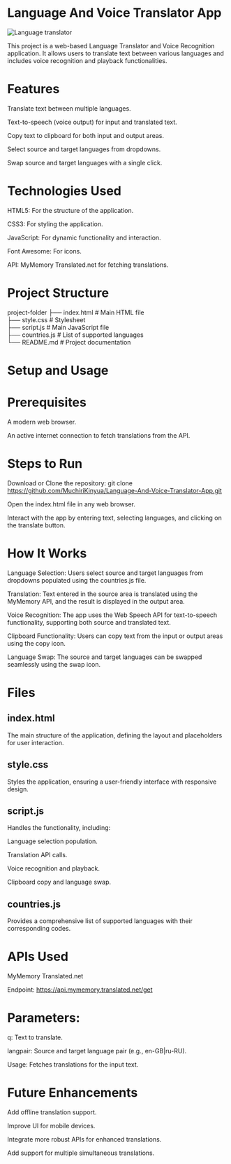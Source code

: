 # Language And Voice Translator App  </br>

![Language translator](https://github.com/user-attachments/assets/f81b172c-25b5-4ade-a5ac-379af5bd28a4)

This project is a web-based Language Translator and Voice Recognition application. It allows users to translate text between various languages and includes voice recognition and playback functionalities.

# Features

Translate text between multiple languages.

Text-to-speech (voice output) for input and translated text.

Copy text to clipboard for both input and output areas.

Select source and target languages from dropdowns.

Swap source and target languages with a single click.

# Technologies Used

HTML5: For the structure of the application.

CSS3: For styling the application.

JavaScript: For dynamic functionality and interaction.

Font Awesome: For icons.

API: MyMemory Translated.net for fetching translations.

# Project Structure

project-folder
├── index.html          # Main HTML file </br>
├── style.css           # Stylesheet </br>
├── script.js           # Main JavaScript file </br>
├── countries.js        # List of supported languages </br>
└── README.md           # Project documentation </br>

# Setup and Usage </br>

# Prerequisites </br>
 
A modern web browser. </br>

An active internet connection to fetch translations from the API. </br>

# Steps to Run </br>

Download or Clone the repository: git clone https://github.com/MuchiriKinyua/Language-And-Voice-Translator-App.git </br>

Open the index.html file in any web browser. </br>

Interact with the app by entering text, selecting languages, and clicking on the translate button. </br>

# How It Works </br>

Language Selection: Users select source and target languages from dropdowns populated using the countries.js file. </br>

Translation: Text entered in the source area is translated using the MyMemory API, and the result is displayed in the output area. </br>

Voice Recognition: The app uses the Web Speech API for text-to-speech functionality, supporting both source and translated text. </br>

Clipboard Functionality: Users can copy text from the input or output areas using the copy icon. </br>

Language Swap: The source and target languages can be swapped seamlessly using the swap icon. </br>

# Files </br>

## index.html </br>

The main structure of the application, defining the layout and placeholders for user interaction. </br>

## style.css </br>

Styles the application, ensuring a user-friendly interface with responsive design. </br>

## script.js </br>

Handles the functionality, including: </br>

Language selection population. </br>

Translation API calls. </br>

Voice recognition and playback. </br>

Clipboard copy and language swap. </br>

## countries.js </br>

Provides a comprehensive list of supported languages with their corresponding codes. </br>

# APIs Used </br>

MyMemory Translated.net </br>

Endpoint: https://api.mymemory.translated.net/get </br>

# Parameters: </br>

q: Text to translate. </br>

langpair: Source and target language pair (e.g., en-GB|ru-RU). </br>

Usage: Fetches translations for the input text. </br>

# Future Enhancements </br>

Add offline translation support. </br>

Improve UI for mobile devices. </br>

Integrate more robust APIs for enhanced translations. </br>

Add support for multiple simultaneous translations.
